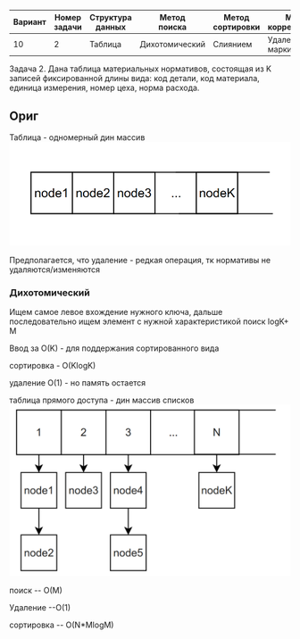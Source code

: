 


| Вариант | Номер <br>задачи | Структура <br>данных | Метод<br>поиска | Метод<br>сортировки | Метод<br>корректировки |
| ------- | ---------------- | -------------------- | --------------- | ------------------- | ---------------------- |
| 10      | 2                | Таблица              | Дихотомический  | Слиянием            | Удаление маркировкой   |

Задача 2. Дана таблица материальных нормативов, состоящая из K записей фиксированной длины вида: код детали, код материала, единица измерения, номер цеха, норма расхода.





## Ориг

Таблица - одномерный дин массив
![img.png](pcs/img.png)

Предполагается, что удаление - редкая операция, тк нормативы не удаляются/изменяются

### Дихотомический

Ищем самое левое вхождение нужного ключа, дальше последовательно ищем элемент с нужной характеристикой
поиск logK+ M


Ввод за O(K) - для поддержания сортированного вида

сортировка - O(KlogK)

удаление O(1) - но память остается



таблица прямого доступа - дин массив списков
![img_1.png](pcs/img_1.png)

поиск  -- O(M)

Удаление --О(1)

сортировка  -- O(N\*MlogM)
